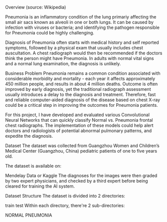 Overview
(source: Wikipedia)

Pneumonia is an inflammatory condition of the lung primariy affecting the small air sacs known as alveoli in one or both lungs. It can be caused by infection with viruses or bacteria; and identifying the pathogen responsible for Pneumonia could be highly challenging.

Diagnosis of Pneumonia often starts with medical history and self reported symptoms, followed by a physical exam that usually includes chest auscultation. A chest radiograph would then be recommended if the doctors think the person might have Pneumonia. In adults with normal vital signs and a normal lung examination, the diagnosis is unlikely.

Business Problem
Pneumonia remains a common condition associated with considerable morbidity and mortality - each year it affects approximately 450 million people, and results in about 4 million deaths. Outcome is often improved by early diagnosis, yet the traditional radiograph assessment usually introduces a delay to the diagnosis and treatment. Therefore, fast and reliable computer-aided diagnosis of the disease based on chest X-ray could be a critical step in improving the outcomes for Pneumonia patients.

For this project, I have developed and evaluated various Convolutional Neural Networks that can quickly classify Normal vs. Pneumonia frontal chest radiographs. The implementation of these models could help alert doctors and radiologists of potential abnormal pulmonary patterns, and expedite the diagnosis.

Dataset
The dataset was collected from Guangzhou Women and Children’s Medical Center (Guangzhou, China) pediatric patients of one to five years old.

The dataset is available on:

Mendelay Data
or Kaggle
The diagnoses for the images were then graded by two expert physicians, and checked by a third expert before being cleared for training the AI system.

Dataset Structure
The dataset is divided into 2 directories:

train
test
Within each directory, there're 2 sub-directories:

NORMAL
PNEUMONIA